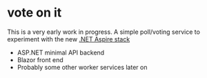 # vote on it

This is a very early work in progress. A simple poll/voting service to experiment with the new [.NET Aspire stack](https://learn.microsoft.com/en-us/dotnet/aspire/get-started/aspire-overview)
- ASP.NET minimal API backend
- Blazor front end
- Probably some other worker services later on
